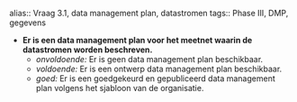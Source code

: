 alias:: Vraag 3.1, data management plan, datastromen
tags:: Phase III, DMP, gegevens

- **Er is een data management plan voor het meetnet waarin de datastromen worden beschreven.**
	- *onvoldoende:* Er is geen data management plan beschikbaar.
	- *voldoende:* Er is een ontwerp data management plan beschikbaar.
	- *goed:* Er is een goedgekeurd en gepubliceerd data management plan volgens het sjabloon van de organisatie.